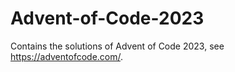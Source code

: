 # Advent-of-Code-2023

Contains the solutions of Advent of Code 2023, see https://adventofcode.com/.
